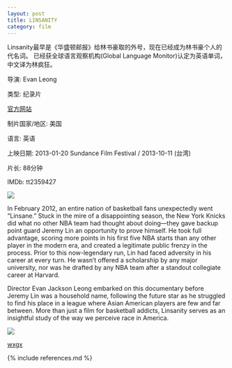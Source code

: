 ```yaml
---
layout: post
title: LINSANITY
category: film
---
```


Linsanity最早是《华盛顿邮报》给林书豪取的外号，现在已经成为林书豪个人的代名词。
已经获全球语言观察机构(Global Language Monitor)认定为英语单词，中文译为林疯狂。

导演: Evan Leong

类型: 纪录片

[官方网站](www.linsanitythemovie.com)

制片国家/地区: 美国

语言: 英语

上映日期: 2013-01-20 Sundance Film Festival / 2013-10-11 (台湾)

片长: 88分钟

IMDb: tt2359427

<img style="text-align:center" src="http://oriyao.oss-cn-hangzhou.aliyuncs.com/website/movie/linsanity%20%282%29.jpg">

In February 2012, an entire nation of basketball fans unexpectedly went “Linsane.” Stuck in the mire of a disappointing season, the New York Knicks did what no other NBA team had thought about doing—they gave backup point guard Jeremy Lin an opportunity to prove himself. He took full advantage, scoring more points in his first five NBA starts than any other player in the modern era, and created a legitimate public frenzy in the process. Prior to this now-legendary run, Lin had faced adversity in his career at every turn. He wasn’t offered a scholarship by any major university, nor was he drafted by any NBA team after a standout collegiate career at Harvard.

Director Evan Jackson Leong embarked on this documentary before Jeremy Lin was a household name, following the future star as he struggled to find his place in a league where Asian American players are few and far between. More than just a film for basketball addicts, Linsanity serves as an insightful study of the way we perceive race in America.

<img style="text-align:center" src="http://oriyao.oss-cn-hangzhou.aliyuncs.com/website/movie/linsanity%20%281%29.jpg">

[wxgx](http://pan.baidu.com/s/107kg8)

{% include references.md %}